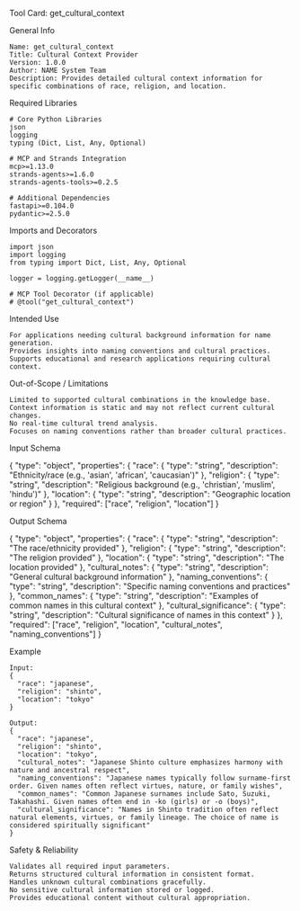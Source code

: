 Tool Card: get_cultural_context

General Info

    Name: get_cultural_context
    Title: Cultural Context Provider
    Version: 1.0.0
    Author: NAME System Team
    Description: Provides detailed cultural context information for specific combinations of race, religion, and location.

Required Libraries

    # Core Python Libraries
    json
    logging
    typing (Dict, List, Any, Optional)

    # MCP and Strands Integration
    mcp>=1.13.0
    strands-agents>=1.6.0
    strands-agents-tools>=0.2.5

    # Additional Dependencies
    fastapi>=0.104.0
    pydantic>=2.5.0

Imports and Decorators

    import json
    import logging
    from typing import Dict, List, Any, Optional

    logger = logging.getLogger(__name__)

    # MCP Tool Decorator (if applicable)
    # @tool("get_cultural_context")

Intended Use

    For applications needing cultural background information for name generation.
    Provides insights into naming conventions and cultural practices.
    Supports educational and research applications requiring cultural context.

Out-of-Scope / Limitations

    Limited to supported cultural combinations in the knowledge base.
    Context information is static and may not reflect current cultural changes.
    No real-time cultural trend analysis.
    Focuses on naming conventions rather than broader cultural practices.

Input Schema

{
  "type": "object",
  "properties": {
    "race": {
      "type": "string",
      "description": "Ethnicity/race (e.g., 'asian', 'african', 'caucasian')"
    },
    "religion": {
      "type": "string",
      "description": "Religious background (e.g., 'christian', 'muslim', 'hindu')"
    },
    "location": {
      "type": "string",
      "description": "Geographic location or region"
    }
  },
  "required": ["race", "religion", "location"]
}

Output Schema

{
  "type": "object",
  "properties": {
    "race": {
      "type": "string",
      "description": "The race/ethnicity provided"
    },
    "religion": {
      "type": "string",
      "description": "The religion provided"
    },
    "location": {
      "type": "string",
      "description": "The location provided"
    },
    "cultural_notes": {
      "type": "string",
      "description": "General cultural background information"
    },
    "naming_conventions": {
      "type": "string",
      "description": "Specific naming conventions and practices"
    },
    "common_names": {
      "type": "string",
      "description": "Examples of common names in this cultural context"
    },
    "cultural_significance": {
      "type": "string",
      "description": "Cultural significance of names in this context"
    }
  },
  "required": ["race", "religion", "location", "cultural_notes", "naming_conventions"]
}

Example

    Input:
    {
      "race": "japanese",
      "religion": "shinto",
      "location": "tokyo"
    }
    
    Output:
    {
      "race": "japanese",
      "religion": "shinto",
      "location": "tokyo",
      "cultural_notes": "Japanese Shinto culture emphasizes harmony with nature and ancestral respect",
      "naming_conventions": "Japanese names typically follow surname-first order. Given names often reflect virtues, nature, or family wishes",
      "common_names": "Common Japanese surnames include Sato, Suzuki, Takahashi. Given names often end in -ko (girls) or -o (boys)",
      "cultural_significance": "Names in Shinto tradition often reflect natural elements, virtues, or family lineage. The choice of name is considered spiritually significant"
    }

Safety & Reliability

    Validates all required input parameters.
    Returns structured cultural information in consistent format.
    Handles unknown cultural combinations gracefully.
    No sensitive cultural information stored or logged.
    Provides educational content without cultural appropriation.
